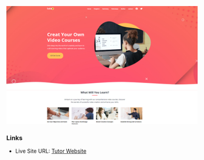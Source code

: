 ![Home Page](images/Screenshot.png)

### Links

- Live Site URL: [Tutor Website](https://mahbt.github.io/tutor-website/)
